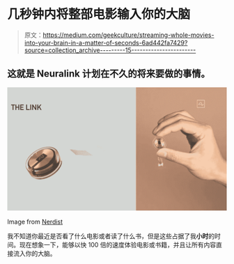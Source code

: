 # 几秒钟内将整部电影输入你的大脑

> 原文：<https://medium.com/geekculture/streaming-whole-movies-into-your-brain-in-a-matter-of-seconds-6ad442fa7429?source=collection_archive---------15----------------------->

## 这就是 Neuralink 计划在不久的将来要做的事情。

![](img/8ef22861c07b171399aea40730855001.png)

Image from [Nerdist](https://nerdist.com/article/elon-musk-neuralink-implant-demonstration-brain-computer-communication/)

我不知道你最近是否看了什么电影或者读了什么书，但是这些占据了我**小时**的时间。现在想象一下，能够以快 100 倍的速度体验电影或书籍，并且让所有内容直接流入你的大脑。